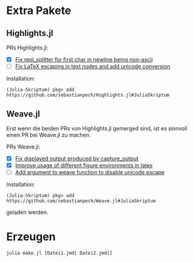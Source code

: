 # Extra Pakete
## Highlights.jl

PRs Highlights.jl:
 
- [x] [Fix repl_splitter for first char in newline being non-ascii](https://github.com/JuliaDocs/Highlights.jl/pull/34)
- [ ] [Fix LaTeX escaping in text nodes and add unicode conversion](https://github.com/JuliaDocs/Highlights.jl/pull/30)

Installation:

```
(Julia-Skriptum) pkg> add https://github.com/sebastianpech/Highlights.jl#JuliaSkriptum
```

## Weave.jl

Erst wenn die beiden PRs von Highlights.jl gemerged sind, ist es sinnvoll einen PR bei
Weave.jl zu machen.

PRs Weave.jl:

- [x] [Fix displayed output produced by capture_output](https://github.com/JunoLab/Weave.jl/pull/239)
- [x] [Improve usage of different figure environments in latex](https://github.com/JunoLab/Weave.jl/pull/241)
- [ ] [Add argument to weave function to disable unicode escape](https://github.com/JunoLab/Weave.jl/pull/244)

Installation:

```
(Julia-Skriptum) pkg> add https://github.com/sebastianpech/Weave.jl#JuliaSkriptum
```

geladen werden.

# Erzeugen

```
julia make.jl [Datei1.jmd[ Datei2.jmd]]
```
